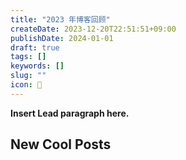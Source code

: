 ```yaml
---
title: "2023 年博客回顾"
createDate: 2023-12-20T22:51:51+09:00
publishDate: 2024-01-01
draft: true
tags: []
keywords: []
slug: ""
icon: 🤔
---
```


**Insert Lead paragraph here.**

<!--more-->

## New Cool Posts
